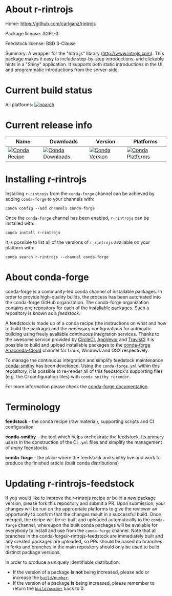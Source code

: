 About r-rintrojs
================

Home: https://github.com/carlganz/rintrojs

Package license: AGPL-3

Feedstock license: BSD 3-Clause

Summary: A wrapper for the "Intro.js" library (http://www.introjs.com).
This package makes it easy to include step-by-step introductions, and clickable hints
in a "Shiny" application. It supports both static introductions in the UI, and
programmatic introductions from  the server-side.




Current build status
====================

All platforms:
[![noarch](https://img.shields.io/circleci/project/github/conda-forge/r-rintrojs-feedstock/master.svg?label=noarch)](https://circleci.com/gh/conda-forge/r-rintrojs-feedstock)

Current release info
====================

| Name | Downloads | Version | Platforms |
| --- | --- | --- | --- |
| [![Conda Recipe](https://img.shields.io/badge/recipe-r--rintrojs-green.svg)](https://anaconda.org/conda-forge/r-rintrojs) | [![Conda Downloads](https://img.shields.io/conda/dn/conda-forge/r-rintrojs.svg)](https://anaconda.org/conda-forge/r-rintrojs) | [![Conda Version](https://img.shields.io/conda/vn/conda-forge/r-rintrojs.svg)](https://anaconda.org/conda-forge/r-rintrojs) | [![Conda Platforms](https://img.shields.io/conda/pn/conda-forge/r-rintrojs.svg)](https://anaconda.org/conda-forge/r-rintrojs) |

Installing r-rintrojs
=====================

Installing `r-rintrojs` from the `conda-forge` channel can be achieved by adding `conda-forge` to your channels with:

```
conda config --add channels conda-forge
```

Once the `conda-forge` channel has been enabled, `r-rintrojs` can be installed with:

```
conda install r-rintrojs
```

It is possible to list all of the versions of `r-rintrojs` available on your platform with:

```
conda search r-rintrojs --channel conda-forge
```


About conda-forge
=================

conda-forge is a community-led conda channel of installable packages.
In order to provide high-quality builds, the process has been automated into the
conda-forge GitHub organization. The conda-forge organization contains one repository
for each of the installable packages. Such a repository is known as a *feedstock*.

A feedstock is made up of a conda recipe (the instructions on what and how to build
the package) and the necessary configurations for automatic building using freely
available continuous integration services. Thanks to the awesome service provided by
[CircleCI](https://circleci.com/), [AppVeyor](https://www.appveyor.com/)
and [TravisCI](https://travis-ci.org/) it is possible to build and upload installable
packages to the [conda-forge](https://anaconda.org/conda-forge)
[Anaconda-Cloud](https://anaconda.org/) channel for Linux, Windows and OSX respectively.

To manage the continuous integration and simplify feedstock maintenance
[conda-smithy](https://github.com/conda-forge/conda-smithy) has been developed.
Using the ``conda-forge.yml`` within this repository, it is possible to re-render all of
this feedstock's supporting files (e.g. the CI configuration files) with ``conda smithy rerender``.

For more information please check the [conda-forge documentation](https://conda-forge.org/docs/).

Terminology
===========

**feedstock** - the conda recipe (raw material), supporting scripts and CI configuration.

**conda-smithy** - the tool which helps orchestrate the feedstock.
                   Its primary use is in the construction of the CI ``.yml`` files
                   and simplify the management of *many* feedstocks.

**conda-forge** - the place where the feedstock and smithy live and work to
                  produce the finished article (built conda distributions)


Updating r-rintrojs-feedstock
=============================

If you would like to improve the r-rintrojs recipe or build a new
package version, please fork this repository and submit a PR. Upon submission,
your changes will be run on the appropriate platforms to give the reviewer an
opportunity to confirm that the changes result in a successful build. Once
merged, the recipe will be re-built and uploaded automatically to the
`conda-forge` channel, whereupon the built conda packages will be available for
everybody to install and use from the `conda-forge` channel.
Note that all branches in the conda-forge/r-rintrojs-feedstock are
immediately built and any created packages are uploaded, so PRs should be based
on branches in forks and branches in the main repository should only be used to
build distinct package versions.

In order to produce a uniquely identifiable distribution:
 * If the version of a package **is not** being increased, please add or increase
   the [``build/number``](https://conda.io/docs/user-guide/tasks/build-packages/define-metadata.html#build-number-and-string).
 * If the version of a package **is** being increased, please remember to return
   the [``build/number``](https://conda.io/docs/user-guide/tasks/build-packages/define-metadata.html#build-number-and-string)
   back to 0.
